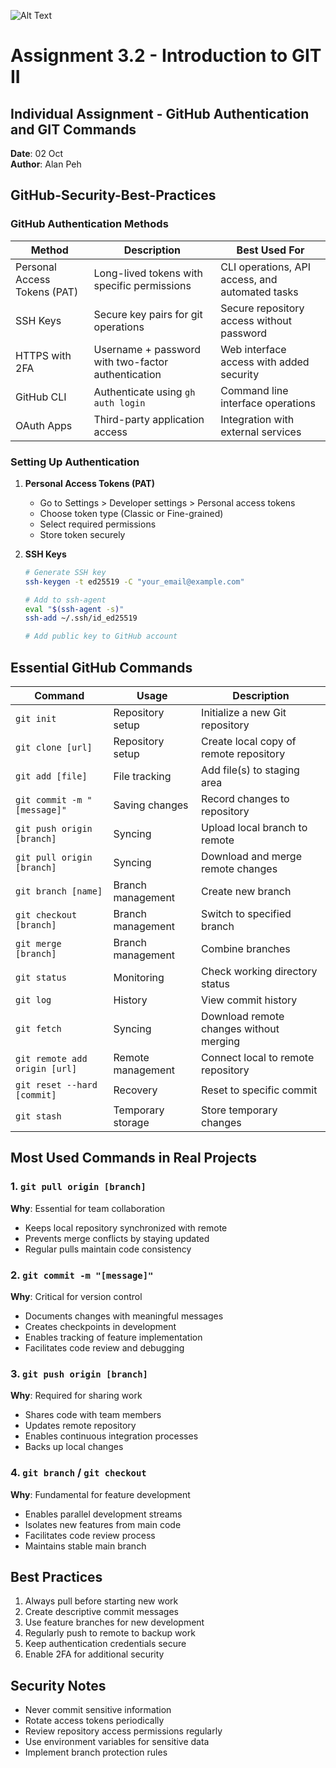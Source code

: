 ![Alt Text](https://github.com/lann87/cloud_infra_eng_ntu_coursework_alanp/blob/main/.misc/ntu_logo.png)  

# Assignment 3.2 - Introduction to GIT II  

## Individual Assignment - GitHub Authentication and GIT Commands  

**Date**: 02 Oct  
**Author**: Alan Peh  

## GitHub-Security-Best-Practices

### GitHub Authentication Methods

| Method | Description | Best Used For |
|--------|-------------|---------------|
| Personal Access Tokens (PAT) | Long-lived tokens with specific permissions | CLI operations, API access, and automated tasks |
| SSH Keys | Secure key pairs for git operations | Secure repository access without password |
| HTTPS with 2FA | Username + password with two-factor authentication | Web interface access with added security |
| GitHub CLI | Authenticate using `gh auth login` | Command line interface operations |
| OAuth Apps | Third-party application access | Integration with external services |

### Setting Up Authentication  

1. **Personal Access Tokens (PAT)**  
   - Go to Settings > Developer settings > Personal access tokens  
   - Choose token type (Classic or Fine-grained)  
   - Select required permissions  
   - Store token securely  

2. **SSH Keys**  

   ```bash
   # Generate SSH key
   ssh-keygen -t ed25519 -C "your_email@example.com"
   
   # Add to ssh-agent
   eval "$(ssh-agent -s)"
   ssh-add ~/.ssh/id_ed25519
   
   # Add public key to GitHub account
   ```

## Essential GitHub Commands

| Command | Usage | Description |
|---------|-------|-------------|
| `git init` | Repository setup | Initialize a new Git repository |
| `git clone [url]` | Repository setup | Create local copy of remote repository |
| `git add [file]` | File tracking | Add file(s) to staging area |
| `git commit -m "[message]"` | Saving changes | Record changes to repository |
| `git push origin [branch]` | Syncing | Upload local branch to remote |
| `git pull origin [branch]` | Syncing | Download and merge remote changes |
| `git branch [name]` | Branch management | Create new branch |
| `git checkout [branch]` | Branch management | Switch to specified branch |
| `git merge [branch]` | Branch management | Combine branches |
| `git status` | Monitoring | Check working directory status |
| `git log` | History | View commit history |
| `git fetch` | Syncing | Download remote changes without merging |
| `git remote add origin [url]` | Remote management | Connect local to remote repository |
| `git reset --hard [commit]` | Recovery | Reset to specific commit |
| `git stash` | Temporary storage | Store temporary changes |

## Most Used Commands in Real Projects  

### 1. `git pull origin [branch]`  

**Why**: Essential for team collaboration  

- Keeps local repository synchronized with remote  
- Prevents merge conflicts by staying updated  
- Regular pulls maintain code consistency  

### 2. `git commit -m "[message]"`  

**Why**: Critical for version control  

- Documents changes with meaningful messages  
- Creates checkpoints in development  
- Enables tracking of feature implementation  
- Facilitates code review and debugging  

### 3. `git push origin [branch]`  

**Why**: Required for sharing work  

- Shares code with team members  
- Updates remote repository  
- Enables continuous integration processes  
- Backs up local changes  

### 4. `git branch` / `git checkout`  

**Why**: Fundamental for feature development  

- Enables parallel development streams  
- Isolates new features from main code  
- Facilitates code review process  
- Maintains stable main branch  

## Best Practices  

1. Always pull before starting new work  
2. Create descriptive commit messages  
3. Use feature branches for new development  
4. Regularly push to remote to backup work  
5. Keep authentication credentials secure  
6. Enable 2FA for additional security  

## Security Notes  

- Never commit sensitive information  
- Rotate access tokens periodically  
- Review repository access permissions regularly  
- Use environment variables for sensitive data  
- Implement branch protection rules  
